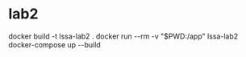# lab2
docker build -t lssa-lab2 .
docker run --rm -v "$PWD:/app" lssa-lab2
docker-compose up --build